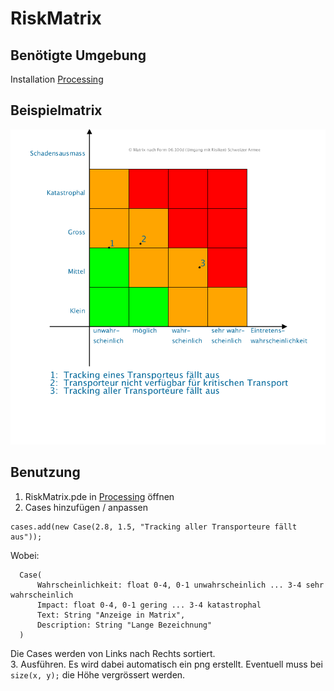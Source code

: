 # RiskMatrix

## Benötigte Umgebung
Installation [Processing](https://processing.org/download/)

## Beispielmatrix
![RiskMatrix](RiskMatrix.png "Beispielmatrix")

## Benutzung
1. RiskMatrix.pde in [Processing](https://processing.org/download/) öffnen  
2. Cases hinzufügen / anpassen
```processing
cases.add(new Case(2.8, 1.5, "Tracking aller Transporteure fällt aus"));
```
Wobei:
```processing
  Case(
      Wahrscheinlichkeit: float 0-4, 0-1 unwahrscheinlich ... 3-4 sehr wahrscheinlich
      Impact: float 0-4, 0-1 gering ... 3-4 katastrophal
      Text: String "Anzeige in Matrix",
      Description: String "Lange Bezeichnung"
  )
```
Die Cases werden von Links nach Rechts sortiert.  
3. Ausführen. Es wird dabei automatisch ein png erstellt. Eventuell muss bei ```size(x, y);``` die Höhe vergrössert werden.
